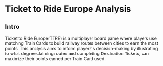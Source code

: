 # Ticket to Ride Europe Analysis
<h2>Intro</h2>
Ticket to Ride Europe(TTRE) is a multiplayer board game where players use matching Train Cards to build railway routes between cities to earn the most points. This analysis aims to inform players's decision-making by illustrating to what degree claiming routes and completing Destination Tickets, can maximize their points earned per Train Card used.
